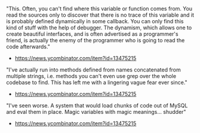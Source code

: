 
"This. Often, you can't find where this variable or function comes from. You read the sources only to discover 
that there is no trace of this variable and it is probably defined dynamically in some callback. 
You can only find this kind of stuff with the help of debugger. The dynamism, which allows one to create beautiful interfaces, 
and is often advertised as a programmer's friend, is actually the enemy of the programmer who is going to read the code afterwards."
- https://news.ycombinator.com/item?id=13475215


"I've actually run into methods defined from names concatenated from multiple strings, i.e. methods you can't even use grep over the whole codebase to find. 
This has left me with a lingering vague fear ever since."
- https://news.ycombinator.com/item?id=13475215

"I've seen worse.
A system that would load chunks of code out of MySQL and eval them in place.
Magic variables with magic meanings... shudder"
- https://news.ycombinator.com/item?id=13475215
